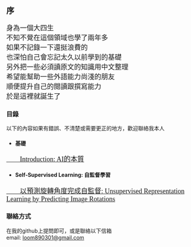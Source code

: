## 序
<font face="微軟雅黑" size=4>身為一個大四生<br></font>
<font face="微軟雅黑" size=4>不知不覺在這個領域也學了兩年多<br></font>
<font face="微軟雅黑" size=4>如果不記錄一下還挺浪費的<br></font>
<font face="微軟雅黑" size=4>也深怕自己會忘記太久以前學到的基礎<br></font>
<font face="微軟雅黑" size=4>另外把一些必須讀原文的知識用中文整理<br></font>
<font face="微軟雅黑" size=4>希望能幫助一些外語能力尚淺的朋友<br></font>
<font face="微軟雅黑" size=4>順便提升自己的閱讀跟撰寫能力<br></font>
<font face="微軟雅黑" size=4>於是這裡就誕生了<br></font>

### 目錄

以下的內容如果有錯誤、不清楚或需要更正的地方，歡迎聯絡我本人
+ #### 基礎  
[<font face="微軟雅黑" size=4>　　Introduction: AI的本質</font>](https://jacksonchen890301.github.io/Jackson-Domain/Introduction/introduction.html)
+ #### Self-Supervised Learning: 自監督學習
[<font face="微軟雅黑" size=4>　　以預測旋轉角度完成自監督: Unsupervised Representation Learning by Predicting Image Rotations</font>](https://jacksonchen890301.github.io/Jackson-Domain/self_supervised/Unsupervised_Representation_Learning_by_Predicting_Image_Rotationsn.html)
### 聯絡方式
在我的github上提問即可，或是聯絡以下信箱  
email: loom890301@gmail.com

